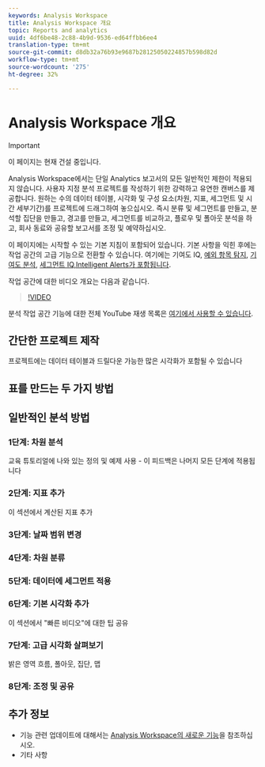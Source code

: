 ```yaml
---
keywords: Analysis Workspace
title: Analysis Workspace 개요
topic: Reports and analytics
uuid: 4df6be48-2c88-4b9d-9536-ed64ffbb6ee4
translation-type: tm+mt
source-git-commit: d8db32a76b93e9687b28125050224857b598d82d
workflow-type: tm+mt
source-wordcount: '275'
ht-degree: 32%

---
```



# Analysis Workspace 개요

>[!IMPORTANT]
>
>이 페이지는 현재 건설 중입니다.

Analysis Workspace에서는 단일 Analytics 보고서의 모든 일반적인 제한이 적용되지 않습니다. 사용자 지정 분석 프로젝트를 작성하기 위한 강력하고 유연한 캔버스를 제공합니다. 원하는 수의 데이터 테이블, 시각화 및 구성 요소(차원, 지표, 세그먼트 및 시간 세부기간)를 프로젝트에 드래그하여 놓으십시오. 즉시 분류 및 세그먼트를 만들고, 분석할 집단을 만들고, 경고를 만들고, 세그먼트를 비교하고, 플로우 및 폴아웃 분석을 하고, 회사 동료와 공유할 보고서를 조정 및 예약하십시오.

이 페이지에는 시작할 수 있는 기본 지침이 포함되어 있습니다. 기본 사항을 익힌 후에는 작업 공간의 고급 기능으로 전환할 수 있습니다. 여기에는 기여도 IQ, [예외 항목 탐지](/help/analyze/analysis-workspace/attribution-iq.md), [기여도 분석](/help/analyze/analysis-workspace/virtual-analyst/c-anomaly-detection/anomaly-detection.md), [세그먼트 IQ,Intelligent Alerts가 포함됩니다](/help/analyze/analysis-workspace/virtual-analyst/contribution-analysis/ca-tokens.md)[](/help/analyze/analysis-workspace/segment-iq.md)[](/help/analyze/analysis-workspace/c-intelligent-alerts/intellligent-alerts.md).

작업 공간에 대한 비디오 개요는 다음과 같습니다.

>[!VIDEO](https://video.tv.adobe.com/v/26266?quality=12)

분석 작업 공간 기능에 대한 전체 YouTube 재생 목록은 [여기에서 사용할 수 있습니다](https://www.youtube.com/channel/UC8I6bqCk7gO6YdoMz6W5fvw/playlists?view=50&amp;sort=dd&amp;shelf_id=7).

## 간단한 프로젝트 제작

프로젝트에는 데이터 테이블과 드릴다운 가능한 많은 시각화가 포함될 수 있습니다


## 표를 만드는 두 가지 방법

## 일반적인 분석 방법

### 1단계: 차원 분석

교육 튜토리얼에 나와 있는 정의 및 예제 사용 - 이 피드백은 나머지 모든 단계에 적용됩니다

### 2단계: 지표 추가

이 섹션에서 계산된 지표 추가

### 3단계: 날짜 범위 변경

### 4단계: 차원 분류

### 5단계: 데이터에 세그먼트 적용

### 6단계: 기본 시각화 추가

이 섹션에서 &quot;빠른 비디오&quot;에 대한 팁 공유

### 7단계: 고급 시각화 살펴보기

밝은 영역 흐름, 폴아웃, 집단, 맵

### 8단계: 조정 및 공유

## 추가 정보

* 기능 관련 업데이트에 대해서는 [Analysis Workspace의 새로운 기능](/help/analyze/analysis-workspace/new-features-in-analysis-workspace.md)을 참조하십시오.
* 기타 사항
